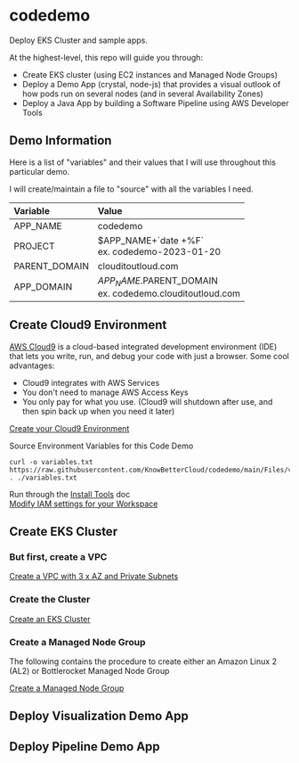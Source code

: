 # codedemo
Deploy EKS Cluster and sample apps.

At the highest-level, this repo will guide you through:

* Create EKS cluster (using EC2 instances and Managed Node Groups)
* Deploy a Demo App (crystal, node-js) that provides a visual outlook of how pods run on several nodes (and in several Availability Zones)
* Deploy a Java App by building a Software Pipeline using AWS Developer Tools

## Demo Information
Here is a list of "variables" and their values that I will use throughout this particular demo.

I will create/maintain a file to "source" with all the variables I need.

| Variable      | Value                 |
|:--------------|:----------------------|
| APP_NAME      | codedemo |
| PROJECT       | \$APP_NAME+\`date +%F\` <br> ex. codedemo-2023-01-20 |
| PARENT_DOMAIN | clouditoutloud.com |
| APP_DOMAIN    | $APP_NAME.$PARENT_DOMAIN <br> ex. codedemo.clouditoutloud.com |

## Create Cloud9 Environment
[AWS Cloud9](https://aws.amazon.com/cloud9/) is a cloud-based integrated development environment (IDE) that lets you write, run, and debug your code with just a browser. 
Some cool advantages:
* Cloud9 integrates with AWS Services
* You don't need to manage AWS Access Keys
* You only pay for what you use. (Cloud9 will shutdown after use, and then spin back up when you need it later)

[Create your Cloud9 Environment](Create_Cloud9_Environment.md)  

Source Environment Variables for this Code Demo
``` 
curl -o variables.txt https://raw.githubusercontent.com/KnowBetterCloud/codedemo/main/Files/variables.txt
. ./variables.txt
```
Run through the [Install Tools](Install_Tools.md) doc  
[Modify IAM settings for your Workspace](./Modify_IAM_Settings.md)

## Create EKS Cluster

### But first, create a VPC
[Create a VPC with 3 x AZ and Private Subnets](./Create_3AZ-VPC_Private_Subnets.md)

### Create the Cluster

[Create an EKS Cluster](./Create_EKS_Cluster.md)

### Create a Managed Node Group
The following contains the procedure to create either an Amazon Linux 2 (AL2) or Bottlerocket Managed Node Group

[Create a Managed Node Group](./Create_Managed_NodeGroup.md)

## Deploy Visualization Demo App

## Deploy Pipeline Demo App



